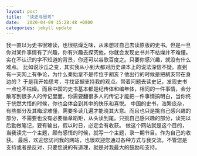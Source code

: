 ```yaml
---
layout: post
title:  "读史与思考"
date:   2020-04-09 15:28:48 +0800
categories: jekyll update
---
```

我一直以为史书很难读，也很枯燥乏味，从未想过自己去读原版的史书。但是一旦你对某件事情有了兴趣，你有兴趣去探究他，你就会发现史书并不枯燥并不难懂。实在不认识的字不知道的背景，你还可以谷歌百度之。只要你感兴趣，就没有什么难点。
比如说沙丘之变，其实我从小到大都对历史课本上的说法深信不疑。直到有一天网上有争论，为什么秦始皇不是传位于胡亥？他出行的时候是把胡亥带在身边的？ 于是我开始思考，寻找证据支持我的观点。带着问题去读史记，发现史书一点也不枯燥。而且中国的史书基本都是纪传体和编年体，相同的一件事情，会分散写到很多人的传记里面，你需要翻很多人的传记才能把一件事情搞明白，当你终于恍然大悟的时候，你也会体会到其中的快乐和喜悦。
中国的史书，浩繁庞杂，有些部分及其晦涩难懂，需要多读几遍才能晓其大意。而且也只是挑自己感兴趣的部分，不需要也没有必要循章蹈矩，从头读到尾。只挑自己感兴趣的部分，读完以后勤做笔记，要有输出，假以时日，必定会有收获。
做这个网站就是这个目的，当我读完一个主题，颇有感悟的时候，就写一个主题，录一期节目。作为自己的收获。
最后，欢迎您访问我的网站，也很欢迎您通过各种方式与我交流。不管您是支持或者是反对，只要您说的有道理，就是对我最大的鼓励和支持。

